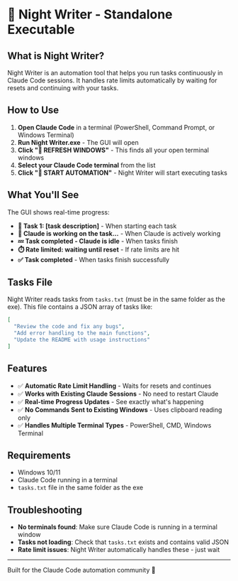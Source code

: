 # 🌙 Night Writer - Standalone Executable

## What is Night Writer?

Night Writer is an automation tool that helps you run tasks continuously in Claude Code sessions. It handles rate limits automatically by waiting for resets and continuing with your tasks.

## How to Use

1. **Open Claude Code** in a terminal (PowerShell, Command Prompt, or Windows Terminal)
2. **Run Night Writer.exe** - The GUI will open
3. **Click "🔄 REFRESH WINDOWS"** - This finds all your open terminal windows
4. **Select your Claude Code terminal** from the list
5. **Click "🚀 START AUTOMATION"** - Night Writer will start executing tasks

## What You'll See

The GUI shows real-time progress:
- **🚀 Task 1: [task description]** - When starting each task
- **📄 Claude is working on the task...** - When Claude is actively working
- **💤 Task completed - Claude is idle** - When tasks finish
- **⏱️ Rate limited: waiting until reset** - If rate limits are hit
- **✅ Task completed** - When tasks finish successfully

## Tasks File

Night Writer reads tasks from `tasks.txt` (must be in the same folder as the exe). This file contains a JSON array of tasks like:

```json
[
  "Review the code and fix any bugs",
  "Add error handling to the main functions",
  "Update the README with usage instructions"
]
```

## Features

- ✅ **Automatic Rate Limit Handling** - Waits for resets and continues
- ✅ **Works with Existing Claude Sessions** - No need to restart Claude
- ✅ **Real-time Progress Updates** - See exactly what's happening
- ✅ **No Commands Sent to Existing Windows** - Uses clipboard reading only
- ✅ **Handles Multiple Terminal Types** - PowerShell, CMD, Windows Terminal

## Requirements

- Windows 10/11
- Claude Code running in a terminal
- `tasks.txt` file in the same folder as the exe

## Troubleshooting

- **No terminals found**: Make sure Claude Code is running in a terminal window
- **Tasks not loading**: Check that `tasks.txt` exists and contains valid JSON
- **Rate limit issues**: Night Writer automatically handles these - just wait

---
Built for the Claude Code automation community 🚀